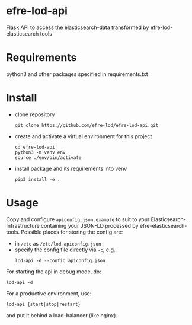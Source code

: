 # efre-lod-api
Flask API to access the elasticsearch-data transformed by efre-lod-elasticsearch tools

# Requirements

python3 and other packages specified in requirements.txt

# Install

* clone repository
  ```
  git clone https://github.com/efre-lod/efre-lod-api.git
  ```

* create and activate a virtual environment for this project
  ```
  cd efre-lod-api
  python3 -m venv env
  source ./env/bin/activate
  ```

* install package and its requirements into venv
  ```
  pip3 install -e .
  ```

# Usage

Copy and configure `apiconfig.json.example` to suit to your Elasticsearch-Infrastructure containing your JSON-LD processed by efre-elasticsearch-tools. Possible places for storing the config are:

* in `/etc` as `/etc/lod-apiconfig.json`
* specify the config file directly via `-c`, e.g.
  ```
  lod-api -d --config apiconfig.json
  ```

For starting the api in debug mode, do:
```
lod-api -d
```

For a productive environment, use:
```
lod-api {start|stop|restart}
```
and put it behind a load-balancer (like nginx).

